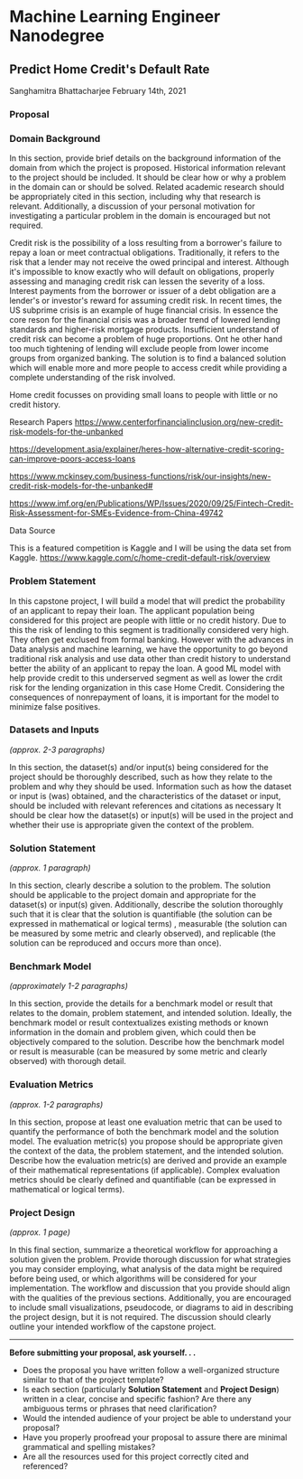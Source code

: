 # Machine Learning Engineer Nanodegree
## Predict Home Credit's Default Rate

Sanghamitra Bhattacharjee
February 14th, 2021

### Proposal

### Domain Background

In this section, provide brief details on the background information of the domain from which the project is proposed. Historical information relevant to the project should be included. It should be clear how or why a problem in the domain can or should be solved. Related academic research should be appropriately cited in this section, including why that research is relevant. Additionally, a discussion of your personal motivation for investigating a particular problem in the domain is encouraged but not required.

Credit risk is the possibility of a loss resulting from a borrower's failure to repay a loan or meet contractual obligations. Traditionally, it refers to the risk that a lender may not receive the owed principal and interest. Although it's impossible to know exactly who will default on obligations, properly assessing and managing credit risk can lessen the severity of a loss. Interest payments from the borrower or issuer of a debt obligation are a lender's or investor's reward for assuming credit risk. In recent times, the US subprime crisis is an example of huge financial crisis. In essence the core reson for the financial crisis was a broader trend of lowered lending standards and higher-risk mortgage products. Insufficient understand of credit risk can become a problem of huge proportions. Ont he other hand too much tightening of lending will exclude people from lower income groups from organized banking. The solution is to find a balanced solution which will enable more and more people to access credit while providing a complete understanding of the risk involved.

Home credit focusses on providing small loans to people with little or no credit history.

Research Papers https://www.centerforfinancialinclusion.org/new-credit-risk-models-for-the-unbanked

https://development.asia/explainer/heres-how-alternative-credit-scoring-can-improve-poors-access-loans

https://www.mckinsey.com/business-functions/risk/our-insights/new-credit-risk-models-for-the-unbanked#

https://www.imf.org/en/Publications/WP/Issues/2020/09/25/Fintech-Credit-Risk-Assessment-for-SMEs-Evidence-from-China-49742

Data Source

This is a featured competition is Kaggle and I will be using the data set from Kaggle. https://www.kaggle.com/c/home-credit-default-risk/overview

### Problem Statement

In this capstone project, I will build a model that will predict the probability of an applicant to repay their loan. 
The applicant population being considered for this project are people with little or no credit history. Due to this the risk of lending to this segment is traditionally considered very high. They often get exclused from formal banking. However with the advances in Data analysis and machine learning, we have the opportunity to go beyond traditional risk analysis and use data other than credit history to understand better the ability of an applicant to repay the loan.
A good ML model with help provide credit to this underserved segment as well as lower the crdit risk for the lending organization in this case Home Credit.
Considering the consequences of nonrepayment of loans, it is important for the model to minimize false positives.


### Datasets and Inputs
_(approx. 2-3 paragraphs)_

In this section, the dataset(s) and/or input(s) being considered for the project should be thoroughly described, such as how they relate to the problem and why they should be used. Information such as how the dataset or input is (was) obtained, and the characteristics of the dataset or input, should be included with relevant references and citations as necessary It should be clear how the dataset(s) or input(s) will be used in the project and whether their use is appropriate given the context of the problem.

### Solution Statement
_(approx. 1 paragraph)_

In this section, clearly describe a solution to the problem. The solution should be applicable to the project domain and appropriate for the dataset(s) or input(s) given. Additionally, describe the solution thoroughly such that it is clear that the solution is quantifiable (the solution can be expressed in mathematical or logical terms) , measurable (the solution can be measured by some metric and clearly observed), and replicable (the solution can be reproduced and occurs more than once).

### Benchmark Model
_(approximately 1-2 paragraphs)_

In this section, provide the details for a benchmark model or result that relates to the domain, problem statement, and intended solution. Ideally, the benchmark model or result contextualizes existing methods or known information in the domain and problem given, which could then be objectively compared to the solution. Describe how the benchmark model or result is measurable (can be measured by some metric and clearly observed) with thorough detail.

### Evaluation Metrics
_(approx. 1-2 paragraphs)_

In this section, propose at least one evaluation metric that can be used to quantify the performance of both the benchmark model and the solution model. The evaluation metric(s) you propose should be appropriate given the context of the data, the problem statement, and the intended solution. Describe how the evaluation metric(s) are derived and provide an example of their mathematical representations (if applicable). Complex evaluation metrics should be clearly defined and quantifiable (can be expressed in mathematical or logical terms).

### Project Design
_(approx. 1 page)_

In this final section, summarize a theoretical workflow for approaching a solution given the problem. Provide thorough discussion for what strategies you may consider employing, what analysis of the data might be required before being used, or which algorithms will be considered for your implementation. The workflow and discussion that you provide should align with the qualities of the previous sections. Additionally, you are encouraged to include small visualizations, pseudocode, or diagrams to aid in describing the project design, but it is not required. The discussion should clearly outline your intended workflow of the capstone project.

-----------

**Before submitting your proposal, ask yourself. . .**

- Does the proposal you have written follow a well-organized structure similar to that of the project template?
- Is each section (particularly **Solution Statement** and **Project Design**) written in a clear, concise and specific fashion? Are there any ambiguous terms or phrases that need clarification?
- Would the intended audience of your project be able to understand your proposal?
- Have you properly proofread your proposal to assure there are minimal grammatical and spelling mistakes?
- Are all the resources used for this project correctly cited and referenced?
